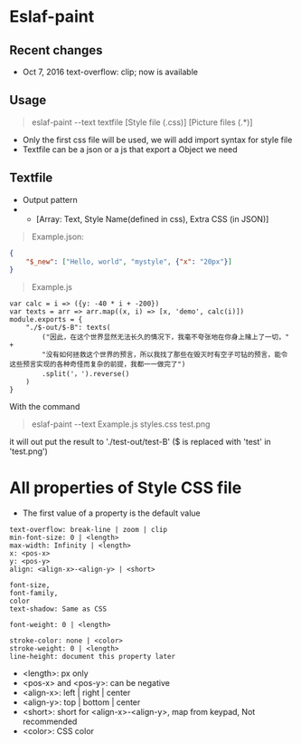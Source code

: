 # Eslaf-paint

## Recent changes
- Oct 7, 2016 text-overflow: clip; now is available

## Usage
> eslaf-paint --text textfile [Style file (.css)] [Picture files (.*)]

* Only the first css file will be used, we will add import syntax for style file
* Textfile can be a json or a js that export a Object we need

## Textfile
- Output pattern
- - [Array: Text, Style Name(defined in css), Extra CSS (in JSON)]

> Example.json:

```JSON
{
    "$_new": ["Hello, world", "mystyle", {"x": "20px"}]
}
```

> Example.js

```JS
var calc = i => ({y: -40 * i + -200})
var texts = arr => arr.map((x, i) => [x, 'demo', calc(i)])
module.exports = {
    "./$-out/$-B": texts(
        ("因此，在这个世界显然无法长久的情况下，我毫不夸张地在你身上赌上了一切，" + 
        "没有如何拯救这个世界的预言，所以我找了那些在毁灭时有空子可钻的预言，能令这些预言实现的各种奇怪而复杂的前提，我都一一做完了")
        .split('，').reverse()
    )
}
```

With the command
> eslaf-paint --text Example.js styles.css test.png

it will out put the result to './test-out/test-B' ($ is replaced with 'test' in 'test.png')

# All properties of Style CSS file
- The first value of a property is the default value

```
text-overflow: break-line | zoom | clip
min-font-size: 0 | <length>
max-width: Infinity | <length>
x: <pos-x>
y: <pos-y>
align: <align-x>-<align-y> | <short>

font-size,
font-family,
color
text-shadow: Same as CSS

font-weight: 0 | <length>

stroke-color: none | <color>
stroke-weight: 0 | <length>
line-height: document this property later
```
- \<length>: px only
- \<pos-x> and \<pos-y>: can be negative
- \<align-x>: left | right | center
- \<align-y>: top | bottom | center
- \<short>: short for \<align-x>-\<align-y>, map from keypad, Not recommended
- \<color>: CSS color